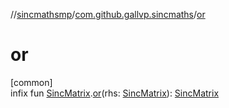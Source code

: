 //[sincmathsmp](../../index.md)/[com.github.gallvp.sincmaths](index.md)/[or](or.md)

# or

[common]\
infix fun [SincMatrix](-sinc-matrix/index.md).[or](or.md)(rhs: [SincMatrix](-sinc-matrix/index.md)): [SincMatrix](-sinc-matrix/index.md)
